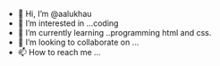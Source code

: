 - 👋 Hi, I’m @aalukhau
- 👀 I’m interested in ...coding
- 🌱 I’m currently learning ..programming html and css.
- 💞️ I’m looking to collaborate on ...
- 📫 How to reach me ...

<!---
aalukhau/aalukhau is a ✨ special ✨ repository because its `README.md` (this file) appears on your GitHub profile.
You can click the Preview link to take a look at your changes.
--->
